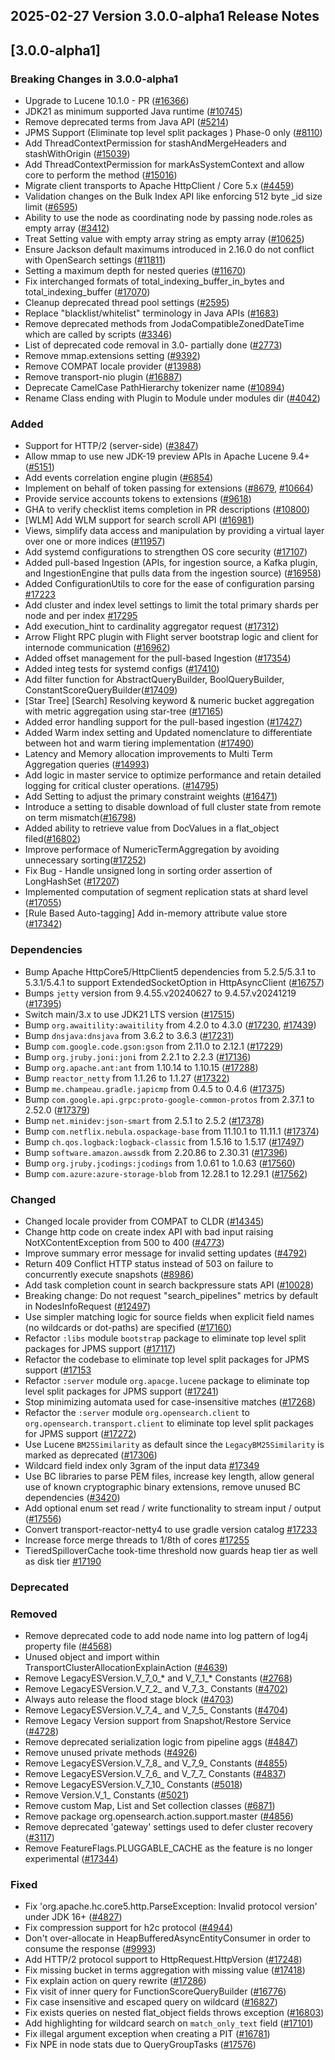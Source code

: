 ## 2025-02-27 Version 3.0.0-alpha1 Release Notes

## [3.0.0-alpha1]
### Breaking Changes in 3.0.0-alpha1
- Upgrade to Lucene 10.1.0 - PR ([#16366](https://github.com/opensearch-project/OpenSearch/pull/16366))
- JDK21 as minimum supported Java runtime ([#10745](https://github.com/opensearch-project/OpenSearch/issues/10745))
- Remove deprecated terms from Java API ([#5214](https://github.com/opensearch-project/OpenSearch/issues/5214))
- JPMS Support (Eliminate top level split packages ) Phase-0 only ([#8110](https://github.com/opensearch-project/OpenSearch/issues/8110))
- Add ThreadContextPermission for stashAndMergeHeaders and stashWithOrigin ([#15039](https://github.com/opensearch-project/OpenSearch/pull/15039))
- Add ThreadContextPermission for markAsSystemContext and allow core to perform the method ([#15016](https://github.com/opensearch-project/OpenSearch/pull/15016))
- Migrate client transports to Apache HttpClient / Core 5.x ([#4459](https://github.com/opensearch-project/OpenSearch/pull/4459))
- Validation changes on the Bulk Index API like enforcing 512 byte _id size limit ([#6595](https://github.com/opensearch-project/OpenSearch/issues/6595))
- Ability to use the node as coordinating node by passing node.roles as empty array ([#3412](https://github.com/opensearch-project/OpenSearch/issues/3412))
- Treat Setting value with empty array string as empty array ([#10625](https://github.com/opensearch-project/OpenSearch/pull/10625))
- Ensure Jackson default maximums introduced in 2.16.0 do not conflict with OpenSearch settings ([#11811](https://github.com/opensearch-project/OpenSearch/pull/11811))
- Setting a maximum depth for nested queries ([#11670](https://github.com/opensearch-project/OpenSearch/pull/11670))
- Fix interchanged formats of total_indexing_buffer_in_bytes and total_indexing_buffer ([#17070](https://github.com/opensearch-project/OpenSearch/pull/17070))
- Cleanup deprecated thread pool settings ([#2595](https://github.com/opensearch-project/OpenSearch/issues/2595))
- Replace "blacklist/whitelist" terminology in Java APIs ([#1683](https://github.com/opensearch-project/OpenSearch/issues/1683))
- Remove deprecated methods from JodaCompatibleZonedDateTime which are called by scripts ([#3346](https://github.com/opensearch-project/OpenSearch/pull/3346))
- List of deprecated code removal in 3.0- partially done ([#2773](https://github.com/opensearch-project/OpenSearch/issues/2773))
- Remove mmap.extensions setting ([#9392](https://github.com/opensearch-project/OpenSearch/pull/9392))
- Remove COMPAT locale provider ([#13988](https://github.com/opensearch-project/OpenSearch/pull/13988))
- Remove transport-nio plugin ([#16887](https://github.com/opensearch-project/OpenSearch/issues/16887))
- Deprecate CamelCase PathHierarchy tokenizer name ([#10894](https://github.com/opensearch-project/OpenSearch/pull/10894))
- Rename Class ending with Plugin to Module under modules dir ([#4042](https://github.com/opensearch-project/OpenSearch/pull/4042))

### Added
- Support for HTTP/2 (server-side) ([#3847](https://github.com/opensearch-project/OpenSearch/pull/3847))
- Allow mmap to use new JDK-19 preview APIs in Apache Lucene 9.4+ ([#5151](https://github.com/opensearch-project/OpenSearch/pull/5151))
- Add events correlation engine plugin ([#6854](https://github.com/opensearch-project/OpenSearch/issues/6854))
- Implement on behalf of token passing for extensions ([#8679](https://github.com/opensearch-project/OpenSearch/pull/8679), [#10664](https://github.com/opensearch-project/OpenSearch/pull/10664))
- Provide service accounts tokens to extensions ([#9618](https://github.com/opensearch-project/OpenSearch/pull/9618))
- GHA to verify checklist items completion in PR descriptions ([#10800](https://github.com/opensearch-project/OpenSearch/pull/10800))
- [WLM] Add WLM support for search scroll API ([#16981](https://github.com/opensearch-project/OpenSearch/pull/16981))
- Views, simplify data access and manipulation by providing a virtual layer over one or more indices ([#11957](https://github.com/opensearch-project/OpenSearch/pull/11957))
- Add systemd configurations to strengthen OS core security ([#17107](https://github.com/opensearch-project/OpenSearch/pull/17107))
- Added pull-based Ingestion (APIs, for ingestion source, a Kafka plugin, and IngestionEngine that pulls data from the ingestion source) ([#16958](https://github.com/opensearch-project/OpenSearch/pull/16958))
- Added ConfigurationUtils to core for the ease of configuration parsing [#17223](https://github.com/opensearch-project/OpenSearch/pull/17223)
- Add cluster and index level settings to limit the total primary shards per node and per index [#17295](https://github.com/opensearch-project/OpenSearch/pull/17295)
- Add execution_hint to cardinality aggregator request ([#17312](https://github.com/opensearch-project/OpenSearch/pull/17312))
- Arrow Flight RPC plugin with Flight server bootstrap logic and client for internode communication ([#16962](https://github.com/opensearch-project/OpenSearch/pull/16962))
- Added offset management for the pull-based Ingestion ([#17354](https://github.com/opensearch-project/OpenSearch/pull/17354))
- Added integ tests for systemd configs ([#17410](https://github.com/opensearch-project/OpenSearch/pull/17410))
- Add filter function for AbstractQueryBuilder, BoolQueryBuilder, ConstantScoreQueryBuilder([#17409](https://github.com/opensearch-project/OpenSearch/pull/17409))
- [Star Tree] [Search] Resolving keyword & numeric bucket aggregation with metric aggregation using star-tree ([#17165](https://github.com/opensearch-project/OpenSearch/pull/17165))
- Added error handling support for the pull-based ingestion ([#17427](https://github.com/opensearch-project/OpenSearch/pull/17427))
- Added Warm index setting and Updated nomenclature to differentiate between hot and warm tiering implementation ([#17490](https://github.com/opensearch-project/OpenSearch/pull/17490))
- Latency and Memory allocation improvements to Multi Term Aggregation queries ([#14993](https://github.com/opensearch-project/OpenSearch/pull/14993))
- Add logic in master service to optimize performance and retain detailed logging for critical cluster operations. ([#14795](https://github.com/opensearch-project/OpenSearch/pull/14795))
- Add Setting to adjust the primary constraint weights ([#16471](https://github.com/opensearch-project/OpenSearch/pull/16471))
- Introduce a setting to disable download of full cluster state from remote on term mismatch([#16798](https://github.com/opensearch-project/OpenSearch/pull/16798/))
- Added ability to retrieve value from DocValues in a flat_object filed([#16802](https://github.com/opensearch-project/OpenSearch/pull/16802))
- Improve performace of NumericTermAggregation by avoiding unnecessary sorting([#17252](https://github.com/opensearch-project/OpenSearch/pull/17252))
- Fix Bug - Handle unsigned long in sorting order assertion of LongHashSet ([#17207](https://github.com/opensearch-project/OpenSearch/pull/17207))
- Implemented computation of segment replication stats at shard level ([#17055](https://github.com/opensearch-project/OpenSearch/pull/17055))
- [Rule Based Auto-tagging] Add in-memory attribute value store ([#17342](https://github.com/opensearch-project/OpenSearch/pull/17342))


### Dependencies
- Bump Apache HttpCore5/HttpClient5 dependencies from 5.2.5/5.3.1 to 5.3.1/5.4.1 to support ExtendedSocketOption in HttpAsyncClient ([#16757](https://github.com/opensearch-project/OpenSearch/pull/16757))
- Bumps `jetty` version from 9.4.55.v20240627 to 9.4.57.v20241219 ([#17395](https://github.com/opensearch-project/OpenSearch/pull/17395))
- Switch main/3.x to use JDK21 LTS version ([#17515](https://github.com/opensearch-project/OpenSearch/pull/17515))
- Bump `org.awaitility:awaitility` from 4.2.0 to 4.3.0 ([#17230](https://github.com/opensearch-project/OpenSearch/pull/17230), [#17439](https://github.com/opensearch-project/OpenSearch/pull/17439))
- Bump `dnsjava:dnsjava` from 3.6.2 to 3.6.3 ([#17231](https://github.com/opensearch-project/OpenSearch/pull/17231))
- Bump `com.google.code.gson:gson` from 2.11.0 to 2.12.1 ([#17229](https://github.com/opensearch-project/OpenSearch/pull/17229))
- Bump `org.jruby.joni:joni` from 2.2.1 to 2.2.3 ([#17136](https://github.com/opensearch-project/OpenSearch/pull/17136))
- Bump `org.apache.ant:ant` from 1.10.14 to 1.10.15 ([#17288](https://github.com/opensearch-project/OpenSearch/pull/17288))
- Bump `reactor_netty` from 1.1.26 to 1.1.27 ([#17322](https://github.com/opensearch-project/OpenSearch/pull/17322))
- Bump `me.champeau.gradle.japicmp` from 0.4.5 to 0.4.6 ([#17375](https://github.com/opensearch-project/OpenSearch/pull/17375))
- Bump `com.google.api.grpc:proto-google-common-protos` from 2.37.1 to 2.52.0 ([#17379](https://github.com/opensearch-project/OpenSearch/pull/17379))
- Bump `net.minidev:json-smart` from 2.5.1 to 2.5.2 ([#17378](https://github.com/opensearch-project/OpenSearch/pull/17378))
- Bump `com.netflix.nebula.ospackage-base` from 11.10.1 to 11.11.1 ([#17374](https://github.com/opensearch-project/OpenSearch/pull/17374))
- Bump `ch.qos.logback:logback-classic` from 1.5.16 to 1.5.17 ([#17497](https://github.com/opensearch-project/OpenSearch/pull/17497))
- Bump `software.amazon.awssdk` from 2.20.86 to 2.30.31 ([#17396](https://github.com/opensearch-project/OpenSearch/pull/17396))
- Bump `org.jruby.jcodings:jcodings` from 1.0.61 to 1.0.63 ([#17560](https://github.com/opensearch-project/OpenSearch/pull/17560))
- Bump `com.azure:azure-storage-blob` from 12.28.1 to 12.29.1 ([#17562](https://github.com/opensearch-project/OpenSearch/pull/17562))

### Changed
- Changed locale provider from COMPAT to CLDR  ([#14345](https://github.com/opensearch-project/OpenSearch/pull/14345))
- Change http code on create index API with bad input raising NotXContentException from 500 to 400 ([#4773](https://github.com/opensearch-project/OpenSearch/pull/4773))
- Improve summary error message for invalid setting updates ([#4792](https://github.com/opensearch-project/OpenSearch/pull/4792))
- Return 409 Conflict HTTP status instead of 503 on failure to concurrently execute snapshots ([#8986](https://github.com/opensearch-project/OpenSearch/pull/5855))
- Add task completion count in search backpressure stats API ([#10028](https://github.com/opensearch-project/OpenSearch/pull/10028/))
- Breaking change: Do not request "search_pipelines" metrics by default in NodesInfoRequest ([#12497](https://github.com/opensearch-project/OpenSearch/pull/12497))
- Use simpler matching logic for source fields when explicit field names (no wildcards or dot-paths) are specified ([#17160](https://github.com/opensearch-project/OpenSearch/pull/17160))
- Refactor `:libs` module `bootstrap` package to eliminate top level split packages for JPMS support ([#17117](https://github.com/opensearch-project/OpenSearch/pull/17117))
- Refactor the codebase to eliminate top level split packages for JPMS support ([#17153](https://github.com/opensearch-project/OpenSearch/pull/17153)
- Refactor `:server` module `org.apacge.lucene` package to eliminate top level split packages for JPMS support ([#17241](https://github.com/opensearch-project/OpenSearch/pull/17241))
- Stop minimizing automata used for case-insensitive matches ([#17268](https://github.com/opensearch-project/OpenSearch/pull/17268))
- Refactor the `:server` module `org.opensearch.client` to `org.opensearch.transport.client` to eliminate top level split packages for JPMS support ([#17272](https://github.com/opensearch-project/OpenSearch/pull/17272))
- Use Lucene `BM25Similarity` as default since the `LegacyBM25Similarity` is marked as deprecated ([#17306](https://github.com/opensearch-project/OpenSearch/pull/17306))
- Wildcard field index only 3gram of the input data [#17349](https://github.com/opensearch-project/OpenSearch/pull/17349)
- Use BC libraries to parse PEM files, increase key length, allow general use of known cryptographic binary extensions, remove unused BC dependencies ([#3420](https://github.com/opensearch-project/OpenSearch/pull/14912))
- Add optional enum set read / write functionality to stream input / output ([#17556](https://github.com/opensearch-project/OpenSearch/pull/17556))
- Convert transport-reactor-netty4 to use gradle version catalog [#17233](https://github.com/opensearch-project/OpenSearch/pull/17233)
- Increase force merge threads to 1/8th of cores [#17255](https://github.com/opensearch-project/OpenSearch/pull/17255)
- TieredSpilloverCache took-time threshold now guards heap tier as well as disk tier [#17190](https://github.com/opensearch-project/OpenSearch/pull/17190)

### Deprecated

### Removed
- Remove deprecated code to add node name into log pattern of log4j property file ([#4568](https://github.com/opensearch-project/OpenSearch/pull/4568))
- Unused object and import within TransportClusterAllocationExplainAction ([#4639](https://github.com/opensearch-project/OpenSearch/pull/4639))
- Remove LegacyESVersion.V_7_0_* and V_7_1_* Constants ([#2768](https://https://github.com/opensearch-project/OpenSearch/pull/2768))
- Remove LegacyESVersion.V_7_2_ and V_7_3_ Constants ([#4702](https://github.com/opensearch-project/OpenSearch/pull/4702))
- Always auto release the flood stage block ([#4703](https://github.com/opensearch-project/OpenSearch/pull/4703))
- Remove LegacyESVersion.V_7_4_ and V_7_5_ Constants ([#4704](https://github.com/opensearch-project/OpenSearch/pull/4704))
- Remove Legacy Version support from Snapshot/Restore Service ([#4728](https://github.com/opensearch-project/OpenSearch/pull/4728))
- Remove deprecated serialization logic from pipeline aggs ([#4847](https://github.com/opensearch-project/OpenSearch/pull/4847))
- Remove unused private methods ([#4926](https://github.com/opensearch-project/OpenSearch/pull/4926))
- Remove LegacyESVersion.V_7_8_ and V_7_9_ Constants ([#4855](https://github.com/opensearch-project/OpenSearch/pull/4855))
- Remove LegacyESVersion.V_7_6_ and V_7_7_ Constants ([#4837](https://github.com/opensearch-project/OpenSearch/pull/4837))
- Remove LegacyESVersion.V_7_10_ Constants ([#5018](https://github.com/opensearch-project/OpenSearch/pull/5018))
- Remove Version.V_1_ Constants ([#5021](https://github.com/opensearch-project/OpenSearch/pull/5021))
- Remove custom Map, List and Set collection classes ([#6871](https://github.com/opensearch-project/OpenSearch/pull/6871))
- Remove package org.opensearch.action.support.master ([#4856](https://github.com/opensearch-project/OpenSearch/issues/4856))
- Remove deprecated 'gateway' settings used to defer cluster recovery ([#3117](https://github.com/opensearch-project/OpenSearch/issues/3117))
- Remove FeatureFlags.PLUGGABLE_CACHE as the feature is no longer experimental ([#17344](https://github.com/opensearch-project/OpenSearch/pull/17344))

### Fixed
- Fix 'org.apache.hc.core5.http.ParseException: Invalid protocol version' under JDK 16+ ([#4827](https://github.com/opensearch-project/OpenSearch/pull/4827))
- Fix compression support for h2c protocol ([#4944](https://github.com/opensearch-project/OpenSearch/pull/4944))
- Don't over-allocate in HeapBufferedAsyncEntityConsumer in order to consume the response ([#9993](https://github.com/opensearch-project/OpenSearch/pull/9993))
- Add HTTP/2 protocol support to HttpRequest.HttpVersion ([#17248](https://github.com/opensearch-project/OpenSearch/pull/17248))
- Fix missing bucket in terms aggregation with missing value ([#17418](https://github.com/opensearch-project/OpenSearch/pull/17418))
- Fix explain action on query rewrite ([#17286](https://github.com/opensearch-project/OpenSearch/pull/17286))
- Fix visit of inner query for FunctionScoreQueryBuilder ([#16776](https://github.com/opensearch-project/OpenSearch/pull/16776))
- Fix case insensitive and escaped query on wildcard ([#16827](https://github.com/opensearch-project/OpenSearch/pull/16827))
- Fix exists queries on nested flat_object fields throws exception ([#16803](https://github.com/opensearch-project/OpenSearch/pull/16803))
- Add highlighting for wildcard search on `match_only_text` field ([#17101](https://github.com/opensearch-project/OpenSearch/pull/17101))
- Fix illegal argument exception when creating a PIT ([#16781](https://github.com/opensearch-project/OpenSearch/pull/16781))
- Fix NPE in node stats due to QueryGroupTasks ([#17576](https://github.com/opensearch-project/OpenSearch/pull/17576))

